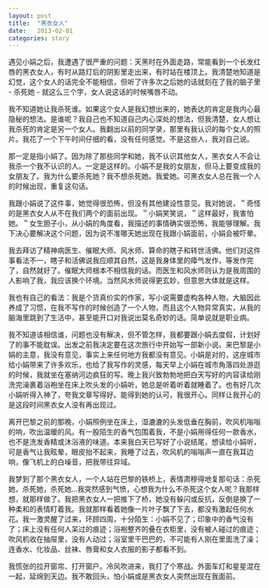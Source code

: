 ```yaml
---
layout: post
title:  "黑衣女人"
date:   2013-02-01
categories: story
---
```


遇见小娟之后，我遭遇了很严重的问题：天黑时在外面走路，常能看到一个长发红唇的黑衣女人，有时从路灯后的阴影里走出来，有时站在楼顶上。我清楚地知道是幻觉，这个女人的话完全不能相信，但听了许多次之后她的话就刻在了我的脑子里 - 杀死她 - 就这么三个字，女人说这话的时候嘴唇不动。

我不知道她让我杀死谁。如果这个女人是我幻想出来的，她表达的肯定是我内心最隐秘的想法。是谁呢？我自己也不知道自己内心深处的想法，但我清楚，女人想让我杀死的肯定是另一个女人。我翻出以前的同学录，那里有我认识的每个女人的照片。我花了一个下午时间仔细的看，没有任何感觉。不是这些人，我对自己说。

那一定是指小娟了。因为除了那些同学和她，我不认识其他女人，黑衣女人不会让我杀一个我不认识的人。一定是这样的。小娟不是我的女朋友，但马上要变成我的女朋友了。我为什么要杀死她？我不想杀死她。我爱她。可黑衣女人总在我一个人的时候出现，重复这句话。

我跟小娟说了这件事，她觉得很恐怖，但没有其他建设性意见。我对她说，＂奇怪的是黑衣女人从不在我们两个的面前出现。＂小娟笑笑说，＂这样最好，我害怕她。＂女生胆子小，从小娟的角度看，我描述的事情确实很恐怖，我能够理解。我下决心要解决这个问题，因为说不准哪天她出现在我跟小娟面前，小娟会被吓晕。

我去拜访了精神病医生、催眠大师、风水师、算命的瞎子和转世活佛。他们对这件事看法不一，瞎子和活佛说我应顺其自然，这是我身体里的瘴气发作，等发作完了，自然就好了。催眠大师根本不相信我的话。而医生和风水师则认为是我周围的人影响了我，我应该换个环境。当然风水师说得更玄妙，但意思大体就是这样。

我也有自己的看法：我是个货真价实的作家，写小说需要虚构各种人物，大脑因此养成了习惯，在我不写作的时候创造了一个人物，而且这个人物异常真实，从我的脑海里跳到了生活中，甚至能开口对我说出莫名奇妙的话。简单说就是职业病。

我不知道该相信谁，问题也没有解决，但不管怎样，我都要跟小娟去度假，计划好了的事不能耽误。出发之前我决定要在这次旅行中开始写一部新小说。来巴黎是小娟的主意，我没有意见，事实上来任何地方我都没有意见。小娟是对的，这座城市给小娟带来了许多欢乐，也给了我写作的灵感，每天早上小娟在城市角落四处游逛的时候，我就坐在塞纳河边疯狂的写。晚上我兴致勃勃地把白天写好的内容读给刚洗完澡裹着浴袍坐在床上吹头发的小娟听，她总是听着听着就睡着了。也有好几次小娟听得入神了，夸我文章写得好。能得到她的认可，我很开心。同样让我开心的是这段时间黑衣女人没有再出现过。

离开巴黎之前的那晚，小娟照例坐在床上，湿漉漉的头发低垂在胸前，吹风机嗡嗡的响，吹出温暖的风。有一股陌生的香气包围着我，不是小娟用得任何一款香水，也不是洗发香精或沐浴液的味道。本来我白天已写好了小说结尾，想读给小娟听，可是香气让我眩晕，眼皮抬不起来，我睡了过去，吹风机的嗡嗡声一直在我耳边响，像飞机上的白噪音，把我带往异域。

我梦到了那个黑衣女人，一个人站在巴黎的铁桥上，表情肃穆得地复那句话：杀死她，杀死她，杀死她…我突然感到气愤，心想我为什么不杀死这个女人呢？我那样想，就那样做了。我把黑衣女人一把推下了桥，她没有躲闪或反抗，反倒是换了一种柔和的表情盯着我。我就那样看着她像一片叶子飘了下去，都没有激起任何水花。我一激灵醒了过来，环顾四周，十分陌生：小娟不见了；印象中的香气没有了；床上没有任何人呆过的痕迹；浴袍整齐的叠在衣柜里，没有被人碰过的痕迹；吹风机收在抽屉里，没有人动过；浴室里干巴巴的，不可能有人刚在里面洗了澡；连香水、化妆品、丝袜、唇膏和女人衣服的影子都看不到。

我慌张的拉开窗帘、打开窗户。冷风吹进来，我打了个寒战。外面车灯和星星混在一起，延绵到天边。我不敢回头，怕小娟或是黑衣女人突然出现在我面前。